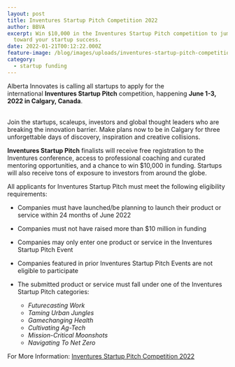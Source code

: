```yaml
---
layout: post
title: Inventures Startup Pitch Competition 2022
author: BBVA
excerpt: Win $10,000 in the Inventures Startup Pitch competition to jump-start
  toward your startup success.
date: 2022-01-21T00:12:22.000Z
feature-image: /blog/images/uploads/inventures-startup-pitch-competition-2022.jpg
category:
  - startup funding
---
```

Alberta Innovates is calling all startups to apply for the international **Inventures Startup Pitch** competition, happening **June 1-3, 2022 in Calgary, Canada**. 

\
Join the startups, scaleups, investors and global thought leaders who are breaking the innovation barrier. Make plans now to be in Calgary for three unforgettable days of discovery, inspiration and creative collisions.

**Inventures Startup Pitch** finalists will receive free registration to the Inventures conference, access to professional coaching and curated mentoring opportunities, and a chance to win $10,000 in funding. Startups will also receive tons of exposure to investors from around the globe.

All applicants for Inventures Startup Pitch must meet the following eligibility requirements:

* Companies must have launched/be planning to launch their product or service within 24 months of June 2022
* Companies must not have raised more than $10 million in funding
* Companies may only enter one product or service in the Inventures Startup Pitch Event
* Companies featured in prior Inventures Startup Pitch Events are not eligible to participate
* The submitted product or service must fall under one of the Inventures Startup Pitch categories:

  * *Futurecasting Work*
  * *Taming Urban Jungles*
  * *Gamechanging Health*
  * *Cultivating Ag-Tech*
  * *Mission-Critical Moonshots*
  * *Navigating To Net Zero*



For More Information:  [Inventures Startup Pitch Competition 2022](https://inventurescanada.com/)